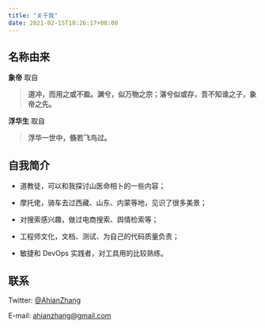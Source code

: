 ```yaml
---
title: "关于我"
date: 2021-02-15T18:26:17+08:00
---
```




## 名称由来

**象帝** 取自

> **道冲，而用之或不盈。渊兮，似万物之宗；湛兮似或存，吾不知谁之子，象帝之先。**

**浮华生** 取自

> **浮华一世中，倏若飞鸟过。**

## 自我简介

- 道教徒，可以和我探讨山医命相卜的一些内容；

- 摩托佬，骑车去过西藏、山东、内蒙等地，见识了很多美景； 

- 对搜索感兴趣，做过电商搜索、舆情检索等；

- 工程师文化，文档、测试、为自己的代码质量负责；

- 敏捷和 DevOps 实践者，对工具用的比较熟练。


## 联系

Twitter: [@AhianZhang](https://twitter.com/AhianZhang)

E-mail: [ahianzhang@gmail.com](mailto:ahianzhang@gmail.com)